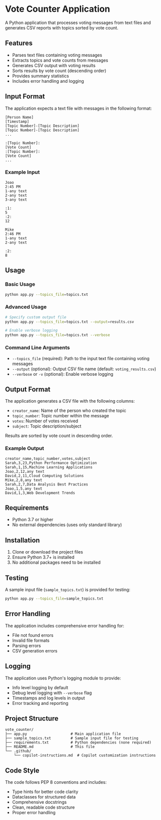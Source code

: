 # Vote Counter Application

A Python application that processes voting messages from text files and generates CSV reports with topics sorted by vote count.

## Features

- Parses text files containing voting messages
- Extracts topics and vote counts from messages
- Generates CSV output with voting results
- Sorts results by vote count (descending order)
- Provides summary statistics
- Includes error handling and logging

## Input Format

The application expects a text file with messages in the following format:

```
[Person Name]
[Timestamp]
[Topic Number]-[Topic Description]
[Topic Number]-[Topic Description]
...

:[Topic Number]:
[Vote Count]
:[Topic Number]:
[Vote Count]
...
```

### Example Input

```
Joao
2:45 PM
1-any text
2-any text
3-any text

:1:
5
:2:
12

Mike
2:46 PM
1-any text
2-any text

:2:
8
```

## Usage

### Basic Usage

```bash
python app.py --topics_file=topics.txt
```

### Advanced Usage

```bash
# Specify custom output file
python app.py --topics_file=topics.txt --output=results.csv

# Enable verbose logging
python app.py --topics_file=topics.txt --verbose
```

### Command Line Arguments

- `--topics_file` (required): Path to the input text file containing voting messages
- `--output` (optional): Output CSV file name (default: `voting_results.csv`)
- `--verbose` or `-v` (optional): Enable verbose logging

## Output Format

The application generates a CSV file with the following columns:

- `creator_name`: Name of the person who created the topic
- `topic_number`: Topic number within the message
- `votes`: Number of votes received
- `subject`: Topic description/subject

Results are sorted by vote count in descending order.

### Example Output

```csv
creator_name,topic_number,votes,subject
Sarah,3,23,Python Performance Optimization
Sarah,1,15,Machine Learning Applications
Joao,2,12,any text
David,2,11,Cloud Computing Solutions
Mike,2,8,any text
Sarah,2,7,Data Analysis Best Practices
Joao,1,5,any text
David,1,3,Web Development Trends
```

## Requirements

- Python 3.7 or higher
- No external dependencies (uses only standard library)

## Installation

1. Clone or download the project files
2. Ensure Python 3.7+ is installed
3. No additional packages need to be installed

## Testing

A sample input file (`sample_topics.txt`) is provided for testing:

```bash
python app.py --topics_file=sample_topics.txt
```

## Error Handling

The application includes comprehensive error handling for:

- File not found errors
- Invalid file formats
- Parsing errors
- CSV generation errors

## Logging

The application uses Python's logging module to provide:

- Info level logging by default
- Debug level logging with `--verbose` flag
- Timestamps and log levels in output
- Error tracking and reporting

## Project Structure

```
vote_counter/
├── app.py                    # Main application file
├── sample_topics.txt         # Sample input file for testing
├── requirements.txt          # Python dependencies (none required)
├── README.md                 # This file
└── .github/
    └── copilot-instructions.md  # Copilot customization instructions
```

## Code Style

The code follows PEP 8 conventions and includes:

- Type hints for better code clarity
- Dataclasses for structured data
- Comprehensive docstrings
- Clean, readable code structure
- Proper error handling
